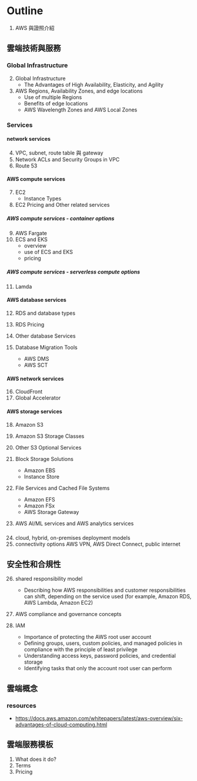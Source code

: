 # Outline

1. AWS 與證照介紹

## 雲端技術與服務

### Global Infrastructure

2. Global Infrastructure
   - The Advantages of High Availability, Elasticity, and Agility
3. AWS Regions, Availability Zones, and edge locations
   - Use of multiple Regions
   - Benefits of edge locations
   - AWS Wavelength Zones and AWS Local Zones

### Services

#### network services

4. VPC, subnet, route table 與 gateway
5. Network ACLs and Security Groups in VPC
6. Route 53

#### AWS compute services

7. EC2
   - Instance Types
8. EC2 Pricing and Other related services

##### AWS compute services - container options

9. AWS Fargate
10. ECS and EKS
    - overview
    - use of ECS and EKS
    - pricing

##### AWS compute services - serverless compute options

11. Lamda

#### AWS database services

12. RDS and database types
13. RDS Pricing
14. Other database Services

15. Database Migration Tools
    - AWS DMS
    - AWS SCT

#### AWS network services

16. CloudFront
17. Global Accelerator

#### AWS storage services

18. Amazon S3
19. Amazon S3 Storage Classes
20. Other S3 Optional Services

21. Block Storage Solutions

    - Amazon EBS
    - Instance Store

22. File Services and Cached File Systems

    - Amazon EFS
    - Amazon FSx
    - AWS Storage Gateway

23. AWS AI/ML services and AWS analytics services

###

24. cloud, hybrid, on-premises deployment models
25. connectivity options AWS VPN, AWS Direct
    Connect, public internet

## 安全性和合規性

26. shared responsibility model

    - Describing how AWS responsibilities and customer responsibilities can shift,
      depending on the service used (for example, Amazon RDS, AWS Lambda,
      Amazon EC2)

27. AWS compliance and governance concepts
28. IAM
    - Importance of protecting the AWS root user account
    - Defining groups, users, custom policies, and managed policies in compliance with the principle of least privilege
    - Understanding access keys, password policies, and credential storage
    - Identifying tasks that only the account root user can perform

## 雲端概念

### resources

- https://docs.aws.amazon.com/whitepapers/latest/aws-overview/six-advantages-of-cloud-computing.html

## 雲端服務模板

1. What does it do?
2. Terms
3. Pricing
